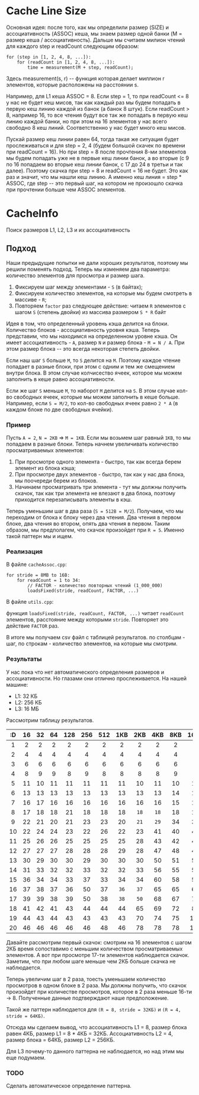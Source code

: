 # Cache Line Size
Основная идея: после того, как мы определили размер (SIZE) и ассоциативность (ASSOC) кеша, мы знаем размер одной банки (M = размер кеша / ассоциативность). Дальше мы считаем милион чтений для каждого step и readCount следующим образом:

```
for (step in [1, 2, 4, 8, ...]):
    for (readCount in [1, 2, 4, 8, ...]):
        time = measurement(M + step, readCount);
```
Здесь measurement(s, r) -- функция которая делает миллион r элементов, которые расположены на расстоянии s.  

Например, для L1 кеша ASSOC = 8. Если step = 1, то при readCount <= 8 у нас не будет кеш мисов, так как каждый раз мы будем попадать в первую кеш линию каждой из банок (а банок 8 штук). Если readCount > 8, например 16, то все чтения будут все так же попадать в первую кеш линию каждой банки, но при этом на 16 элементов у нас всего свободно 8 кеш линий. Соответственно у нас будет много кеш мисов.

Пускай размер кеш линии равен 64, тогда такая же ситуация будет прослеживаться и для step = 2, 4 (будем большой скачек по времени при readCount = 16). Но при step = 8 после прочтения 8-ми элементов мы будем попадать уже не в первые кеш линии банок, а во вторые (с 9 по 16 попадаем во вторые кеш линии банок, с 17 до 24 в третьи и так далее). Поэтому скачка при step = 8 и readCount = 16 не будет. Это как раз и значит, что мы нашли кеш линию. А именно кеш линия = step * ASSOC, где step -- это первый шаг, на котором не произошло скачка при прочтении больше чем ASSOC элементов.

# CacheInfo
Поиск размеров L1, L2, L3 и их ассоциативность

## Подход
Наши предыдущие попытки не дали хороших результатов, поэтому мы решили поменять 
подход. Теперь мы изменяем два параметра: количество элементов для просмотра и размер шага.

1. Фиксируем шаг между элементами - `S` (в байтах);
2. Фиксируем количество элементов, на которые мы будем смотреть в массиве - `R`;
3. Повторяем `factor` раз следующее действие: читаем `R` элементов с шагом `S` (степень двойки) из массива размером `S * R` байт

Идея в том, что определенный уровень кэша делится на блоки. Количество блоков - ассоциативность уровня кэша.
Теперь представим, что мы находимся на определенном уровне кэша. Он имеет ассоциативность - `A`, размер `N` и
размер блока - `M = N / A`. При этом размер блока -- это всегда некоторая степеть двойки.

Если наш шаг `S` больше `M`, то `S` делится на `M`. Поэтому каждое чтение попадает в разные блоки, при этом с одним и тем же смещением внутри блока. В этом случае колчисество ячеек, которое мы можем заполнить в кеше равно ассоциативности.

Если же шаг `S` меньше `M`, то наборот `M` делится на `S`. В этом случае кол-во свободных ячеек, которые мы можем заполнить в кеше больше. Например, если `S = M/2`, то кол-во свободных ячеек равно `2 * A` (в каждом блоке по две свободных ячейки).

### Пример 
Пусть `A = 2`, `N = 2KB` => `M = 1KB`. Если мы возьмем шаг равный `1КB`, то мы попадаем в разные блоки. 
Теперь начнем увеличивать количество просматриваемых элементов: 
1. При просмотре одного элемента - быстро, так как всегда берем элемент из блока кэша;
2. При просмотре двух элементов - быстро, так как у нас два блока, мы поочереди берем из блоков.
3. Начинаем просматривать три элемента - тут мы должны получить скачок, так как три элемента не влезают в два блока,
поэтому приходится перезаписывать элементы в кэш.

Теперь уменьшим шаг в два раза (`S = 512B = M/2`). Получаем, что мы переходим от блока к блоку через два чтения. 
Два чтения в первом блоке, два чтения во втором, опять два чтения в первом. Таким образом, мы предполагем,
что скачок произойдет при `R = 5`. Именно такой паттерн мы и ищем.

### Реализация
В файле `cacheAssoc.cpp`:

```
for stride = 8MB to 16B:
    for readCount = 1 to 34:
        // FACTOR - количество повторных чтений (1_000_000)
        loadsFixed(stride, readCount, FACTOR, ...)
```
В файле `utils.cpp`:

функция `loadsFixed(stride, readCount, FACTOR, ...)` читает `readCount` элементов, 
расстояние между которыми `stride`. Повторяет это действие `FACTOR` раз.

В итоге мы получаем csv файл с таблицей результатов. по столбцам - шаг, по строкам - 
количество элементов, на которые мы смотрим.

### Результаты
У нас пока что нет автоматического определения размеров и ассоциативности. Но глазами они отлично прослеживается.
На нашей машине:
+ L1: 32 КБ
+ L2: 256 КБ
+ L3: 16 МБ

Рассмотрим таблицу результатов.

|:D   |16   |32   |64   |128  |256  |512  |1КB  |2KB  |4KB  |8KB  |16KB |32KB |64KB |128KB|256KB|512KB|1MB  |
|:---:|:---:|:---:|:---:|:---:|:---:|:---:|:---:|:---:|:---:|:---:|:---:|:---:|:---:|:---:|:---:|:---:|:---:|
|1|2|2|2|2|2|2|2|2|2|2|2|1|2|2|2|2|2|
|2|4|4|4|4|4|4|4|4|4|4|4|4|4|4|4|4|4|
|3|6|6|6|6|6|6|6|6|6|6|6|6|6|6|6|6|6|
|4|8|9|9|8|9|8|8|8|8|9|9|`8`|`8`|8|8|8|8|
|5|11|10|11|11|11|11|11|10|11|10|11|`11`|`21`|20|20|21|21|
|6|13|13|13|13|13|13|13|13|13|14|14|13|25|26|26|26|26|
|7|16|17|16|16|16|16|16|16|16|15|15|17|30|30|29|29|31|
|8|17|18|18|21|18|18|18|`18`|`18`|18|17|18|34|33|34|33|33|
|9|22|21|20|21|23|23|20|`21`|`29`|34|37|46|51|52|53|53|52|
|10|22|24|24|23|22|26|22|23|41|40|40|58|59|59|58|58|57|
|11|25|26|26|25|25|25|25|28|43|42|43|64|64|63|63|64|64|
|12|27|27|27|28|28|28|29|28|47|48|47|69|72|69|69|69|70|
|13|30|29|30|30|29|30|30|30|50|51|53|75|77|76|75|75|74|
|14|31|33|32|32|33|32|32|33|56|55|54|80|82|81|81|79|80|
|15|36|34|34|33|37|33|34|34|60|58|58|85|87|86|87|86|85|
|16|37|38|37|36|50|37|`36`|`37`|65|65|64|93|94|94|92|92|92|
|17|39|39|38|39|50|38|`38`|`50`|68|67|75|98|100|99|97|97|97|
|18|41|42|41|43|44|44|44|65|69|72|89|105|106|104|102|101|102|
|19|44|43|44|43|43|43|43|70|74|75|100|113|111|109|108|109|108|
|20|46|46|46|46|46|48|46|78|78|78|117|115|116|113|114|114|114|

Давайте рассмотрим первый скачок: смотрим на 16 элементов с шагом 2КБ время сопоставимо 
с меньшим количеством просматриваемых элементов. А вот при просмотре 17-ти элементов наблюдается скачок.
Заметим, что при любом шаге меньше чем 2КБ больше скачка не наблюдается.

Теперь увеличим шаг в 2 раза, тоесть уменьшаем количество просмотров в одном блоке в 2 раза. 
Мы должны получить, что скачок произойдет при количестве просмотров, которое в 2 раза меньше 16-ти -> 8. 
Полученные данные подтверждают наше предположение.

Такой же паттерн наблюдается для `(R = 8, stride = 32КБ)` и `(R = 4, stride = 64КБ)`.

Отсюда мы сделаем вывод, что ассоциативность L1 = 8, размер блока равен 4КБ, размер L1 = 8 * 4КБ = 32КБ.
Ассоциативность L2 = 4, размер блока = 64КБ, размер L2 = 256КБ. 

Для L3 почему-то данного паттерна не наблюдается, но над этим мы еще подумаем.

### TODO
Сделать автоматическое определение паттерна.

